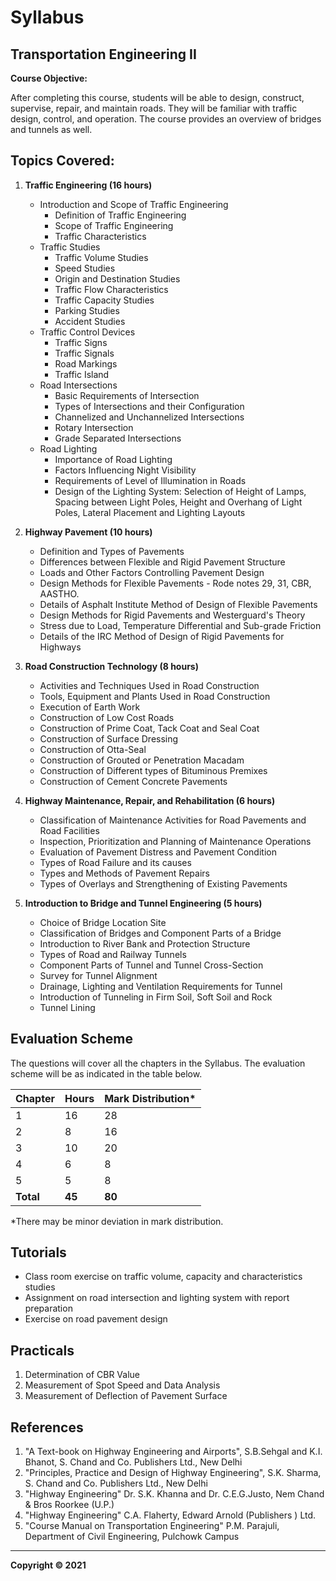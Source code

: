 # Syllabus

## Transportation Engineering II

**Course Objective:**

After completing this course, students will be able to design, construct, supervise, repair, and maintain roads. They will be familiar with traffic design, control, and operation. The course provides an overview of bridges and tunnels as well.

## Topics Covered:

1. **Traffic Engineering (16 hours)**

   * Introduction and Scope of Traffic Engineering
     * Definition of Traffic Engineering
     * Scope of Traffic Engineering
     * Traffic Characteristics
   * Traffic Studies
     * Traffic Volume Studies
     * Speed Studies
     * Origin and Destination Studies
     * Traffic Flow Characteristics
     * Traffic Capacity Studies
     * Parking Studies
     * Accident Studies
   * Traffic Control Devices
     * Traffic Signs
     * Traffic Signals
     * Road Markings
     * Traffic Island
   * Road Intersections
     * Basic Requirements of Intersection
     * Types of Intersections and their Configuration
     * Channelized and Unchannelized Intersections
     * Rotary Intersection
     * Grade Separated Intersections
   * Road Lighting
     * Importance of Road Lighting
     * Factors Influencing Night Visibility
     * Requirements of Level of Illumination in Roads
     * Design of the Lighting System: Selection of Height of Lamps, Spacing between Light Poles, Height and Overhang of Light Poles, Lateral Placement and Lighting Layouts

2. **Highway Pavement (10 hours)**

   * Definition and Types of Pavements
   * Differences between Flexible and Rigid Pavement Structure
   * Loads and Other Factors Controlling Pavement Design
   * Design Methods for Flexible Pavements - Rode notes 29, 31, CBR, AASTHO.
   * Details of Asphalt Institute Method of Design of Flexible Pavements
   * Design Methods for Rigid Pavements and Westerguard's Theory
   * Stress due to Load, Temperature Differential and Sub-grade Friction
   * Details of the IRC Method of Design of Rigid Pavements for Highways

3. **Road Construction Technology (8 hours)**

   * Activities and Techniques Used in Road Construction
   * Tools, Equipment and Plants Used in Road Construction
   * Execution of Earth Work
   * Construction of Low Cost Roads
   * Construction of Prime Coat, Tack Coat and Seal Coat
   * Construction of Surface Dressing
   * Construction of Otta-Seal
   * Construction of Grouted or Penetration Macadam
   * Construction of Different types of Bituminous Premixes
   * Construction of Cement Concrete Pavements

4. **Highway Maintenance, Repair, and Rehabilitation (6 hours)**

   * Classification of Maintenance Activities for Road Pavements and Road Facilities
   * Inspection, Prioritization and Planning of Maintenance Operations
   * Evaluation of Pavement Distress and Pavement Condition
   * Types of Road Failure and its causes
   * Types and Methods of Pavement Repairs
   * Types of Overlays and Strengthening of Existing Pavements

5. **Introduction to Bridge and Tunnel Engineering (5 hours)**

   * Choice of Bridge Location Site
   * Classification of Bridges and Component Parts of a Bridge
   * Introduction to River Bank and Protection Structure
   * Types of Road and Railway Tunnels
   * Component Parts of Tunnel and Tunnel Cross-Section
   * Survey for Tunnel Alignment
   * Drainage, Lighting and Ventilation Requirements for Tunnel
   * Introduction of Tunneling in Firm Soil, Soft Soil and Rock
   * Tunnel Lining

## Evaluation Scheme

The questions will cover all the chapters in the Syllabus. The evaluation scheme will be as indicated in the table below.

| Chapter | Hours | Mark Distribution* |
|---|---|---|
| 1 | 16 | 28 |
| 2 | 8 | 16 |
| 3 | 10 | 20 |
| 4 | 6 | 8 |
| 5 | 5 | 8 |
| **Total** | **45** | **80** |

*There may be minor deviation in mark distribution.

## Tutorials

* Class room exercise on traffic volume, capacity and characteristics studies
* Assignment on road intersection and lighting system with report preparation
* Exercise on road pavement design

## Practicals

1. Determination of CBR Value
2. Measurement of Spot Speed and Data Analysis
3. Measurement of Deflection of Pavement Surface

## References

1. "A Text-book on Highway Engineering and Airports", S.B.Sehgal and K.I. Bhanot, S. Chand and Co. Publishers Ltd., New Delhi
2. "Principles, Practice and Design of Highway Engineering", S.K. Sharma, S. Chand and Co. Publishers Ltd., New Delhi
3. "Highway Engineering" Dr. S.K. Khanna and Dr. C.E.G.Justo, Nem Chand & Bros Roorkee (U.P.)
4. "Highway Engineering" C.A. Flaherty, Edward Arnold (Publishers ) Ltd.
5. "Course Manual on Transportation Engineering" P.M. Parajuli, Department of Civil Engineering, Pulchowk Campus

---

**Copyright &copy; 2021** 
